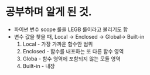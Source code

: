 # 공부하며 알게 된 것.

- 파이썬 변수 scope 룰을 LEGB 룰이라고 불리기도 함
- 변수 값을 찾을 때, Local -> Enclosed -> Global-> Built-in
  1. Local - 가장 가까운 함수안 범위
  2. Enclosed - 함수를 내포하는 또 다른 함수 영역
  3. Globa - 함수 영역에 포함되지 않는 모듈 영역
  4. Built-in - 내장 
